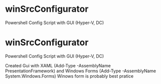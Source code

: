# winSrcConfigurator
Powershell Config Script with GUI (Hyper-V, DC)

# winSrcConfigurator
Powershell Config Script with GUI (Hyper-V, DC)

Created Gui with XAML (Add-Type -AssemblyName PresentationFramework) and Windows Forms (Add-Type -AssemblyName System.Windows.Forms)
Winows form is probably best pratice

